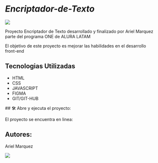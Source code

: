 <em><h1>Encriptador-de-Texto</h1></em> 
<p align="left">
   <img src="https://img.shields.io/badge/STATUS-%20COMPLETADO-green">
   </p>
<p>Proyecto Encriptador de Texto desarrollado y finalizado por Ariel Marquez parte del programa ONE de ALURA LATAM</p>
<p>El objetivo de este proyecto es mejorar las habilidades en el desarrollo front-end </p>

<h2>Tecnologias Utilizadas</h2>
<ul>
  <li>HTML</li>
  <li>CSS</li>
  <li>JAVASCRIPT</li>
  <li>FIGMA</li>
  <li>GIT/GIT-HUB</li>
</ul>

\## 🛠️ Abre y ejecuta el proyecto:

<p>El proyecto se encuentra en linea:</p>

<H2>Autores:</H2>

<p>Ariel Marquez</p>
<img src="https://media.licdn.com/dms/image/v2/D4E03AQGOr9aslUomfw/profile-displayphoto-shrink_200_200/profile-displayphoto-shrink_200_200/0/1720293265586?e=1730332800&v=beta&t=khlrMD8hoX7uC8H65LZCIB3DX3qIMM-PiQ2MSUEoy8g">
